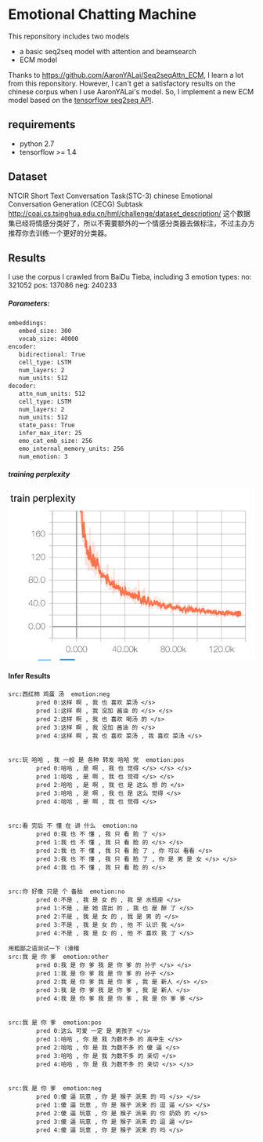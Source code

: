 Emotional Chatting Machine
==========================
This reponsitory includes two models
- a basic seq2seq model with attention and beamsearch
- ECM model

Thanks to https://github.com/AaronYALai/Seq2seqAttn_ECM, I learn a lot from this reponsitory.
However, I can't get a satisfactory results on the chinese corpus when I use AaronYALai's model.
So, I implement a new ECM model based on the [tensorflow seq2seq API](https://tensorflow.google.cn/api_docs/python/tf/contrib/seq2seq).

## requirements
- python 2.7
- tensorflow >= 1.4

## Dataset
NTCIR
Short Text Conversation Task(STC-3)
chinese Emotional Conversation Generation (CECG) Subtask
http://coai.cs.tsinghua.edu.cn/hml/challenge/dataset_description/
这个数据集已经将情感分类好了，所以不需要额外的一个情感分类器去做标注，不过主办方推荐你去训练一个更好的分类器。

## Results
I use the corpus I crawled from BaiDu Tieba, including 3 emotion types:
no: 321052
pos: 137086
neg: 240233

##### Parameters:
  ```
  embeddings:
     embed_size: 300
     vocab_size: 40000
  encoder:
     bidirectional: True
     cell_type: LSTM
     num_layers: 2
     num_units: 512
  decoder:
     attn_num_units: 512
     cell_type: LSTM
     num_layers: 2
     num_units: 512
     state_pass: True
     infer_max_iter: 25
     emo_cat_emb_size: 256
     emo_internal_memory_units: 256
     num_emotion: 3
  ```
##### training perplexity
![Image text](./training_perplexity.png)

#### Infer Results

```
src:西红柿 鸡蛋 汤  emotion:neg
        pred 0:这样 啊 , 我 也 喜欢 菜汤 </s>
        pred 1:这样 啊 , 我 没加 酱油 的 </s> </s>
        pred 2:这样 啊 , 我 也 喜欢 喝汤 的 </s>
        pred 3:这样 啊 , 我 没加 酱油 的 </s>
        pred 4:这样 啊 , 我 也 喜欢 菜汤 , 我 喜欢 菜汤 </s>


src:玩 哈哈 , 我 一般 是 各种 转发 哈哈 党  emotion:pos
        pred 0:哈哈 , 是 啊 , 我 也 觉得 </s> </s> </s>
        pred 1:哈哈 , 是 啊 , 我 也 觉得 </s> </s>
        pred 2:哈哈 , 是 啊 , 我 也 是 这么 想 的 </s>
        pred 3:哈哈 , 是 啊 , 我 也 是 这么 觉得 </s>
        pred 4:哈哈 , 是 啊 , 我 也 觉得 </s>


src:看 完后 不 懂 在 讲 什么  emotion:no
        pred 0:我 也 不 懂 , 我 只 看 脸 了 </s>
        pred 1:我 也 不 懂 , 我 只 看 脸 的 </s> </s>
        pred 2:我 也 不 懂 , 我 只 看 脸 了 , 你 可以 看看 </s>
        pred 3:我 也 不 懂 , 我 只 看 脸 了 , 你 是 男 是 女 </s> </s>
        pred 4:我 也 不 懂 , 我 只 看 脸 的 </s>


src:你 好像 只是 个 备胎  emotion:no
        pred 0:不是 , 我 是 女 的 , 我 是 水瓶座 </s>
        pred 1:不是 , 是 她 提出 的 , 我 也 是 醉 了 </s>
        pred 2:不是 , 我 是 女 的 , 我 是 男 的 </s>
        pred 3:不是 , 我 是 女 的 , 他 不 认识 我 </s>
        pred 4:不是 , 我 是 女 的 , 他 不 喜欢 我 了 </s>
```

```
用粗鄙之语测试一下 (滑稽
src:我 是 你 爹  emotion:other
        pred 0:我 是 你 爹 我 是 你 爹 的 孙子 </s> </s>
        pred 1:我 是 你 爹 我 是 你 爹 的 孙子 </s>
        pred 2:我 是 你 爹 我 是 你 爹 , 我 是 新人 </s> </s>
        pred 3:我 是 你 爹 我 是 你 爹 , 我 是 新人 </s>
        pred 4:我 是 你 爹 我 是 你 爹 , 我 是 你 爹 爹 </s>


src:我 是 你 爹  emotion:pos
        pred 0:这么 可爱 一定 是 男孩子 </s>
        pred 1:哈哈 , 你 是 我 为数不多 的 高中生 </s>
        pred 2:哈哈 , 你 是 我 为数不多 的 傻 逼 </s>
        pred 3:哈哈 , 你 是 我 为数不多 的 亲切 </s>
        pred 4:哈哈 , 你 是 我 为数不多 的 亲切 </s> </s>


src:我 是 你 爹  emotion:neg
        pred 0:傻 逼 玩意 , 你 是 猴子 派来 的 吗 </s> </s>
        pred 1:傻 逼 玩意 , 你 是 猴子 派来 的 逗 逼 </s> </s>
        pred 2:傻 逼 玩意 , 你 是 猴子 派来 的 你 奶奶 的 </s>
        pred 3:傻 逼 玩意 , 你 是 猴子 派来 的 逗 逼 </s>
        pred 4:傻 逼 玩意 , 你 是 猴子 派来 的 吗 </s>

```